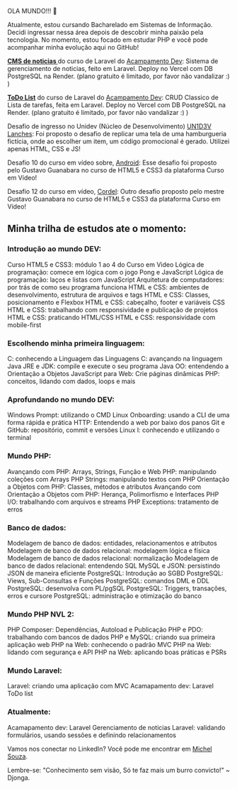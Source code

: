 OLA MUNDO!!! 👋

Atualmente, estou cursando Bacharelado em Sistemas de Informação. Decidi ingressar nessa área depois de descobrir minha paixão pela tecnologia. No momento, estou focado em estudar PHP e você pode acompanhar minha evolução aqui no GitHub!

**[CMS de noticias ](https://laravel-cms.vercel.app/noticias)** do curso de Laravel do [Acampamento Dev](https://www.youtube.com/@acampamentodev5804): 
Sistema de gerenciamento de noticias, feito em Laravel. 
Deploy no Vercel com DB PostgreSQL na Render. (plano gratuito é limitado, por favor não vandalizar :) )

**[ToDo List](https://to-do-michel.vercel.app/)** do curso de Laravel do [Acampamento Dev](https://www.youtube.com/@acampamentodev5804): 
CRUD Classico de Lista de tarefas, feita em Laravel. 
Deploy no Vercel com DB PostgreSQL na Render. (plano gratuito é limitado, por favor não vandalizar :) )

Desafio de ingresso no Unidev (Núcleo de Desenvolvimento) [UN1D3V Lanches](https://michelnsouza.github.io/desafioUnidev/): 
Foi proposto o desafio de replicar uma tela de uma hamburgueria fictícia, onde ao escolher um item, um código promocional é gerado. Utilizei apenas HTML, CSS e JS!

Desafio 10 do curso em vídeo sobre, [Android](https://michelnsouza.github.io/projetoAndroid/): 
Esse desafio foi proposto pelo Gustavo Guanabara no curso de HTML5 e CSS3 da plataforma Curso em Vídeo!

Desafio 12 do curso em vídeo, [Cordel](https://michelnsouza.github.io/projetoCordel/): 
Outro desafio proposto pelo mestre Gustavo Guanabara no curso de HTML5 e CSS3 da plataforma Curso em Vídeo!

## Minha trilha de estudos ate o momento:

### Introdução ao mundo DEV:
Curso HTML5 e CSS3: módulo 1 ao 4 do Curso em Video
Lógica de programação: comece em lógica com o jogo Pong e JavaScript
Lógica de programação: laços e listas com JavaScript
Arquitetura de computadores: por trás de como seu programa funciona
HTML e CSS: ambientes de desenvolvimento, estrutura de arquivos e tags
HTML e CSS: Classes, posicionamento e Flexbox
HTML e CSS: cabeçalho, footer e variáveis CSS
HTML e CSS: trabalhando com responsividade e publicação de projetos
HTML e CSS: praticando HTML/CSS
HTML e CSS: responsividade com mobile-first

### Escolhendo minha primeira linguagem:
C: conhecendo a Linguagem das Linguagens
C: avançando na linguagem
Java JRE e JDK: compile e execute o seu programa
Java OO: entendendo a Orientação a Objetos
JavaScript para Web: Crie páginas dinâmicas
PHP: conceitos, lidando com dados, loops e mais

### Aprofundando no mundo DEV:
Windows Prompt: utilizando o CMD
Linux Onboarding: usando a CLI de uma forma rápida e prática
HTTP: Entendendo a web por baixo dos panos
Git e GitHub: repositório, commit e versões
Linux I: conhecendo e utilizando o terminal

### Mundo PHP:
Avançando com PHP: Arrays, Strings, Função e Web
PHP: manipulando coleções com Arrays
PHP Strings: manipulando textos com PHP
Orientação a Objetos com PHP: Classes, métodos e atributos
Avançando com Orientação a Objetos com PHP: Herança, Polimorfismo e Interfaces
PHP I/O: trabalhando com arquivos e streams
PHP Exceptions: tratamento de erros

### Banco de dados:
Modelagem de banco de dados: entidades, relacionamentos e atributos
Modelagem de banco de dados relacional: modelagem lógica e física
Modelagem de banco de dados relacional: normalização
Modelagem de banco de dados relacional: entendendo SQL
MySQL e JSON: persistindo JSON de maneira eficiente
PostgreSQL: Introdução ao SGBD
PostgreSQL: Views, Sub-Consultas e Funções
PostgreSQL: comandos DML e DDL
PostgreSQL: desenvolva com PL/pgSQL
PostgreSQL: Triggers, transações, erros e cursore
PostgreSQL: administração e otimização do banco

### Mundo PHP NVL 2:
PHP Composer: Dependências, Autoload e Publicação
PHP e PDO: trabalhando com bancos de dados
PHP e MySQL: criando sua primeira aplicação web
PHP na Web: conhecendo o padrão MVC
PHP na Web: lidando com segurança e API
PHP na Web: aplicando boas práticas e PSRs
### Mundo Laravel:
Laravel: criando uma aplicação com MVC
Acamapamento dev: Laravel ToDo list

### Atualmente:
Acamapamento dev: Laravel Gerenciamento de noticias
Laravel: validando formulários, usando sessões e definindo relacionamentos

Vamos nos conectar no LinkedIn? Você pode me encontrar em [Michel Souza](https://www.linkedin.com/in/michel-n-souza/).

Lembre-se: "Conhecimento sem visão, Só te faz mais um burro convicto!" ~ Djonga.









